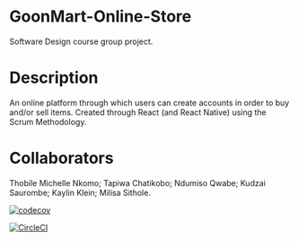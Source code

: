 # GoonMart-Online-Store
Software Design course group project.

# Description
An online platform through which users can create accounts in order to buy and/or sell items. Created through React (and React Native) using the Scrum Methodology.

# Collaborators
Thobile Michelle Nkomo;
Tapiwa Chatikobo;
Ndumiso Qwabe;
Kudzai Saurombe;
Kaylin Klein;
Milisa Sithole.

[![codecov](https://codecov.io/gh/GoonMart-Goons/GoonMart-Online-Store/branch/main/graph/badge.svg?token=SXO53Q26W8)](https://codecov.io/gh/GoonMart-Goons/GoonMart-Online-Store)


[![CircleCI](https://dl.circleci.com/status-badge/img/gh/GoonMart-Goons/GoonMart-Online-Store/tree/main.svg?style=svg)](https://dl.circleci.com/status-badge/redirect/gh/GoonMart-Goons/GoonMart-Online-Store/tree/main)

